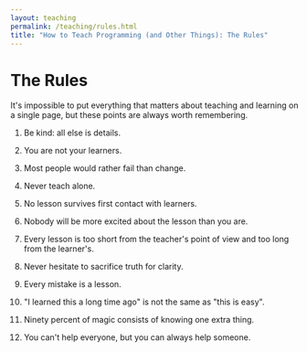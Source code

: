 ```yaml
---
layout: teaching
permalink: /teaching/rules.html
title: "How to Teach Programming (and Other Things): The Rules"
---
```


# The Rules

It's impossible to put everything that matters about teaching and
learning on a single page, but these points are always worth
remembering.

1.  Be kind: all else is details.

2.  <span class="changed" markdown="1">You are not your learners.</span>

3. <span class="changed" markdown="1">Most people would rather fail than change.</span>

4.  Never teach alone.

5.  No lesson survives first contact with learners.

6.  Nobody will be more excited about the lesson than you are.

7.  Every lesson is too short from the teacher's point of view
    and too long from the learner's.

8.  Never hesitate to sacrifice truth for clarity.

9.  Every mistake is a lesson.

10. "I learned this a long time ago" is not the same as "this is easy".

11. Ninety percent of magic consists of knowing one extra thing.

12. You can't help everyone, but you can always help someone.
